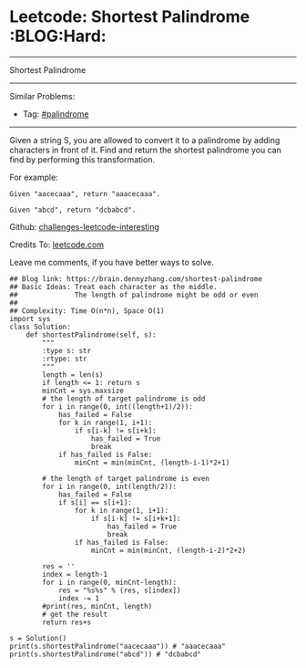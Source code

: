 # Leetcode: Shortest Palindrome     :BLOG:Hard:


---

Shortest Palindrome  

---

Similar Problems:  
-   Tag: [#palindrome](https://brain.dennyzhang.com/category/palindrome)

---

Given a string S, you are allowed to convert it to a palindrome by adding characters in front of it. Find and return the shortest palindrome you can find by performing this transformation.  

For example:  

    Given "aacecaaa", return "aaacecaaa".
    
    Given "abcd", return "dcbabcd".

Github: [challenges-leetcode-interesting](https://github.com/DennyZhang/challenges-leetcode-interesting/tree/master/shortest-palindrome)  

Credits To: [leetcode.com](https://leetcode.com/problems/shortest-palindrome/description/)  

Leave me comments, if you have better ways to solve.  

    ## Blog link: https://brain.dennyzhang.com/shortest-palindrome
    ## Basic Ideas: Treat each character as the middle.
    ##              The length of palindrome might be odd or even
    ##
    ## Complexity: Time O(n*n), Space O(1)
    import sys
    class Solution:
        def shortestPalindrome(self, s):
            """
            :type s: str
            :rtype: str
            """
            length = len(s)
            if length <= 1: return s
            minCnt = sys.maxsize
            # the length of target palindrome is odd
            for i in range(0, int((length+1)/2)):
                has_failed = False
                for k in range(1, i+1):
                    if s[i-k] != s[i+k]:
                        has_failed = True
                        break
                if has_failed is False:
                    minCnt = min(minCnt, (length-i-1)*2+1)
    
            # the length of target palindrome is even
            for i in range(0, int(length/2)):
                has_failed = False
                if s[i] == s[i+1]:
                    for k in range(1, i+1):
                        if s[i-k] != s[i+k+1]:
                            has_failed = True
                            break
                    if has_failed is False:
                        minCnt = min(minCnt, (length-i-2)*2+2)
    
            res = ''
            index = length-1
            for i in range(0, minCnt-length):
                res = "%s%s" % (res, s[index])
                index -= 1
            #print(res, minCnt, length)
            # get the result
            return res+s
    
    s = Solution()
    print(s.shortestPalindrome("aacecaaa")) # "aaacecaaa"
    print(s.shortestPalindrome("abcd")) # "dcbabcd"